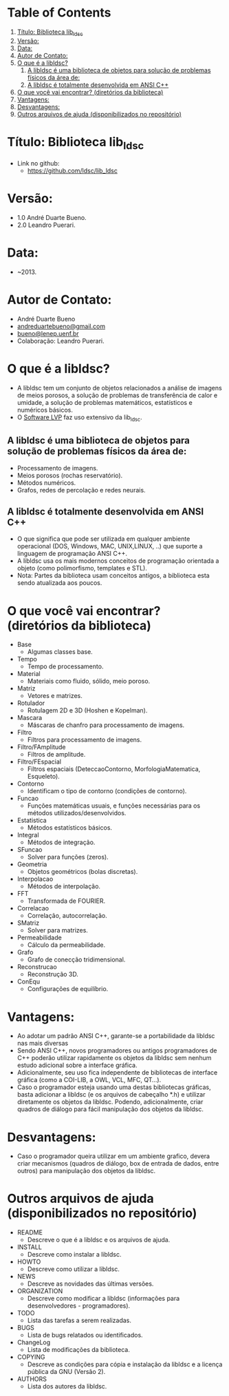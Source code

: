 
# Table of Contents

1.  [Título: Biblioteca lib<sub>ldsc</sub>](#orgbf4c625)
2.  [Versão:](#orgbe6e291)
3.  [Data:](#orgb969b18)
4.  [Autor de Contato:](#orgfac16a5)
5.  [O que é a libldsc?](#orgde68ddb)
    1.  [A libldsc é uma biblioteca de objetos para solução de problemas físicos da área de:](#org06154d7)
    2.  [A libldsc é totalmente desenvolvida em ANSI C++](#org3ece855)
6.  [O que você vai encontrar? (diretórios da biblioteca)](#org1b69061)
7.  [Vantagens:](#orge30ea58)
8.  [Desvantagens:](#orgcde8f74)
9.  [Outros arquivos de ajuda (disponibilizados no repositório)](#org9bba0a9)


<a id="orgbf4c625"></a>

# Título: Biblioteca lib<sub>ldsc</sub>

-   Link no github:
    -   <https://github.com/ldsc/lib_ldsc>


<a id="orgbe6e291"></a>

# Versão:

-   1.0 André Duarte Bueno.
-   2.0 Leandro Puerari.


<a id="orgb969b18"></a>

# Data:

-   ~2013.


<a id="orgfac16a5"></a>

# Autor de Contato:

-   André Duarte Bueno
-   [andreduartebueno@gmail.com](mailto:andreduartebueno@gmail.com)
-   [bueno@lenep.uenf.br](mailto:bueno@lenep.uenf.br)
-   Colaboração: Leandro Puerari.


<a id="orgde68ddb"></a>

# O que é a libldsc?

-   A libldsc tem um conjunto de objetos relacionados a análise de imagens de meios porosos, a solução de problemas de transferência de calor e umidade, a solução de problemas matemáticos, estatísticos e numéricos básicos.
-   O [Software LVP](https://github.com/ldsc/lvp) faz uso extensivo da lib<sub>ldsc</sub>.


<a id="org06154d7"></a>

## A libldsc é uma biblioteca de objetos para solução de problemas físicos da área de:

-   Processamento de imagens.
-   Meios porosos (rochas reservatório).
-   Métodos numéricos.
-   Grafos, redes de percolação e redes neurais.


<a id="org3ece855"></a>

## A libldsc é totalmente desenvolvida em ANSI C++

-   O que significa que pode ser utilizada em qualquer ambiente operacional (DOS, Windows, MAC, UNIX,LINUX, ..) que suporte a linguagem de programação  ANSI C++.
-   A libldsc usa os mais modernos conceitos de programação orientada a objeto  (como polimorfismo, templates e STL).
-   Nota:	Partes da biblioteca usam conceitos antigos, a biblioteca esta sendo atualizada aos poucos.


<a id="org1b69061"></a>

# O que você vai encontrar? (diretórios da biblioteca)

-   Base
    -   Algumas classes base.
-   Tempo
    -   Tempo de processamento.
-   Material
    -   Materiais como fluido, sólido, meio poroso.
-   Matriz
    -   Vetores e matrizes.
-   Rotulador
    -   Rotulagem 2D e 3D (Hoshen e Kopelman).
-   Mascara
    -   Máscaras de chanfro para processamento de imagens.
-   Filtro
    -   Filtros para processamento de imagens.
-   Filtro/FAmplitude
    -   Filtros de amplitude.
-   Filtro/FEspacial
    -   Filtros espaciais (DeteccaoContorno, MorfologiaMatematica, Esqueleto).
-   Contorno
    -   Identificam o tipo de contorno (condições de contorno).
-   Funcao
    -   Funções matemáticas usuais, e funções necessárias para os métodos utilizados/desenvolvidos.
-   Estatistica
    -   Métodos estatísticos básicos.
-   Integral
    -   Métodos de integração.
-   SFuncao
    -   Solver para funções (zeros).
-   Geometria
    -   Objetos geométricos (bolas discretas).
-   Interpolacao
    -   Métodos de interpolação.
-   FFT
    -   Transformada de FOURIER.
-   Correlacao
    -   Correlação, autocorrelação.
-   SMatriz
    -   Solver para matrizes.
-   Permeabilidade
    -   Cálculo da permeabilidade.
-   Grafo
    -   Grafo de conecção tridimensional.
-   Reconstrucao
    -   Reconstrução 3D.
-   ConEqu
    -   Configurações de equilíbrio.


<a id="orge30ea58"></a>

# Vantagens:

-   Ao adotar um padrão ANSI C++, garante-se a portabilidade da libldsc  nas mais diversas
-   Sendo ANSI C++, novos programadores ou antigos programadores de C++ poderão utilizar rapidamente os objetos da libldsc sem nenhum estudo adicional sobre a interface gráfica.
-   Adicionalmente, seu uso fica independente de bibliotecas de interface gráfica (como a COI-LIB, a OWL, VCL, MFC, QT&#x2026;).
-   Caso o programador esteja usando uma destas bibliotecas gráficas, basta adicionar a libldsc  (e os arquivos de cabeçalho \*.h) e utilizar diretamente os objetos da libldsc. Podendo, adicionalmente, criar quadros de diálogo para fácil manipulação dos objetos da libldsc.


<a id="orgcde8f74"></a>

# Desvantagens:

-   Caso o programador queira utilizar em um ambiente grafico, devera criar mecanismos (quadros de diálogo, box de entrada de dados, entre outros) para manipulação dos objetos da libldsc.


<a id="org9bba0a9"></a>

# Outros arquivos de ajuda (disponibilizados no repositório)

-   README
    -   Descreve o que é a libldsc e os arquivos de ajuda.
-   INSTALL
    -   Descreve como instalar a libldsc.
-   HOWTO
    -   Descreve como utilizar a libldsc.
-   NEWS
    -   Descreve as novidades das últimas versões.
-   ORGANIZATION
    -   Descreve como modificar a libldsc (informações para desenvolvedores - programadores).
-   TODO
    -   Lista das tarefas a serem realizadas.
-   BUGS
    -   Lista de bugs relatados ou identificados.
-   ChangeLog
    -   Lista de modificações da biblioteca.
-   COPYING
    -   Descreve as condições para cópia e instalação da libldsc e a licença pública da GNU (Versão 2).
-   AUTHORS
    -   Lista dos autores da libldsc.

